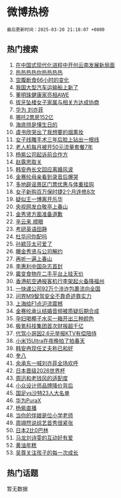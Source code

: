 # 微博热榜

`最后更新时间：2025-03-20 21:18:07 +0800`

## 热门搜索

1. [在中国式现代化进程中开创云南发展新局面](https://m.weibo.cn/search?containerid=100103type%3D1%26t%3D10%26q%3D%23%E5%9C%A8%E4%B8%AD%E5%9B%BD%E5%BC%8F%E7%8E%B0%E4%BB%A3%E5%8C%96%E8%BF%9B%E7%A8%8B%E4%B8%AD%E5%BC%80%E5%88%9B%E4%BA%91%E5%8D%97%E5%8F%91%E5%B1%95%E6%96%B0%E5%B1%80%E9%9D%A2%23&stream_entry_id=51&isnewpage=1&extparam=seat%3D1%26cate%3D10103%26dgr%3D0%26filter_type%3Drealtimehot%26stream_entry_id%3D51%26c_type%3D51%26q%3D%2523%25E5%259C%25A8%25E4%25B8%25AD%25E5%259B%25BD%25E5%25BC%258F%25E7%258E%25B0%25E4%25BB%25A3%25E5%258C%2596%25E8%25BF%259B%25E7%25A8%258B%25E4%25B8%25AD%25E5%25BC%2580%25E5%2588%259B%25E4%25BA%2591%25E5%258D%2597%25E5%258F%2591%25E5%25B1%2595%25E6%2596%25B0%25E5%25B1%2580%25E9%259D%25A2%2523%26pos%3D0%26display_time%3D1742476685%26pre_seqid%3D17424766855290352105631)
1. [热热热热你热热热热](https://m.weibo.cn/search?containerid=100103type%3D1%26t%3D10%26q%3D%23%E7%83%AD%E7%83%AD%E7%83%AD%E7%83%AD%E4%BD%A0%E7%83%AD%E7%83%AD%E7%83%AD%E7%83%AD%23&stream_entry_id=31&isnewpage=1&extparam=seat%3D1%26filter_type%3Drealtimehot%26band_rank%3D1%26c_type%3D31%26lcate%3D5001%26pos%3D0%26cate%3D5001%26q%3D%2523%25E7%2583%25AD%25E7%2583%25AD%25E7%2583%25AD%25E7%2583%25AD%25E4%25BD%25A0%25E7%2583%25AD%25E7%2583%25AD%25E7%2583%25AD%25E7%2583%25AD%2523%26dgr%3D0%26flag%3D2%26realpos%3D1%26stream_entry_id%3D31%26display_time%3D1742476685%26pre_seqid%3D17424766855290352105631)
1. [空腹断食66小时的变化](https://m.weibo.cn/search?containerid=100103type%3D1%26t%3D10%26q%3D%E7%A9%BA%E8%85%B9%E6%96%AD%E9%A3%9F66%E5%B0%8F%E6%97%B6%E7%9A%84%E5%8F%98%E5%8C%96&stream_entry_id=31&isnewpage=1&extparam=seat%3D1%26filter_type%3Drealtimehot%26band_rank%3D2%26c_type%3D31%26lcate%3D5001%26pos%3D1%26cate%3D5001%26q%3D%25E7%25A9%25BA%25E8%2585%25B9%25E6%2596%25AD%25E9%25A3%259F66%25E5%25B0%258F%25E6%2597%25B6%25E7%259A%2584%25E5%258F%2598%25E5%258C%2596%26dgr%3D0%26flag%3D2%26realpos%3D2%26stream_entry_id%3D31%26display_time%3D1742476685%26pre_seqid%3D17424766855290352105631)
1. [我国大型汽车运输船上新了](https://m.weibo.cn/search?containerid=100103type%3D1%26t%3D10%26q%3D%23%E6%88%91%E5%9B%BD%E5%A4%A7%E5%9E%8B%E6%B1%BD%E8%BD%A6%E8%BF%90%E8%BE%93%E8%88%B9%E4%B8%8A%E6%96%B0%E4%BA%86%23&stream_entry_id=31&isnewpage=1&extparam=seat%3D1%26filter_type%3Drealtimehot%26band_rank%3D3%26c_type%3D31%26lcate%3D5001%26pos%3D2%26cate%3D5001%26q%3D%2523%25E6%2588%2591%25E5%259B%25BD%25E5%25A4%25A7%25E5%259E%258B%25E6%25B1%25BD%25E8%25BD%25A6%25E8%25BF%2590%25E8%25BE%2593%25E8%2588%25B9%25E4%25B8%258A%25E6%2596%25B0%25E4%25BA%2586%2523%26dgr%3D0%26flag%3D1%26realpos%3D3%26stream_entry_id%3D31%26display_time%3D1742476685%26pre_seqid%3D17424766855290352105631)
1. [董明珠健康家亮相AWE](https://m.weibo.cn/search?containerid=100103type%3D1%26t%3D296%26q%3D%23%E6%B2%B7%E9%92%B8%E9%93%AC%E6%B2%A5%23&hide_search_bar=1&replace_title=+)
1. [拔牙坠楼女子家属与相关方达成协商](https://m.weibo.cn/search?containerid=100103type%3D1%26t%3D10%26q%3D%23%E6%8B%94%E7%89%99%E5%9D%A0%E6%A5%BC%E5%A5%B3%E5%AD%90%E5%AE%B6%E5%B1%9E%E4%B8%8E%E7%9B%B8%E5%85%B3%E6%96%B9%E8%BE%BE%E6%88%90%E5%8D%8F%E5%95%86%23&stream_entry_id=31&isnewpage=1&extparam=seat%3D1%26filter_type%3Drealtimehot%26band_rank%3D4%26c_type%3D31%26lcate%3D5001%26pos%3D4%26cate%3D5001%26q%3D%2523%25E6%258B%2594%25E7%2589%2599%25E5%259D%25A0%25E6%25A5%25BC%25E5%25A5%25B3%25E5%25AD%2590%25E5%25AE%25B6%25E5%25B1%259E%25E4%25B8%258E%25E7%259B%25B8%25E5%2585%25B3%25E6%2596%25B9%25E8%25BE%25BE%25E6%2588%2590%25E5%258D%258F%25E5%2595%2586%2523%26dgr%3D0%26flag%3D0%26realpos%3D4%26stream_entry_id%3D31%26display_time%3D1742476685%26pre_seqid%3D17424766855290352105631)
1. [华为 刘亦菲](https://m.weibo.cn/search?containerid=100103type%3D1%26t%3D10%26q%3D%E5%8D%8E%E4%B8%BA+%E5%88%98%E4%BA%A6%E8%8F%B2&stream_entry_id=31&isnewpage=1&extparam=seat%3D1%26filter_type%3Drealtimehot%26band_rank%3D5%26c_type%3D31%26lcate%3D5001%26pos%3D5%26cate%3D5001%26q%3D%25E5%258D%258E%25E4%25B8%25BA%2520%25E5%2588%2598%25E4%25BA%25A6%25E8%258F%25B2%26dgr%3D0%26flag%3D0%26realpos%3D5%26stream_entry_id%3D31%26display_time%3D1742476685%26pre_seqid%3D17424766855290352105631)
1. [哪吒2票房152亿](https://m.weibo.cn/search?containerid=100103type%3D1%26t%3D10%26q%3D%23%E5%93%AA%E5%90%922%E7%A5%A8%E6%88%BF152%E4%BA%BF%23&stream_entry_id=31&isnewpage=1&extparam=seat%3D1%26filter_type%3Drealtimehot%26band_rank%3D6%26c_type%3D31%26lcate%3D5001%26pos%3D6%26cate%3D5001%26q%3D%2523%25E5%2593%25AA%25E5%2590%25922%25E7%25A5%25A8%25E6%2588%25BF152%25E4%25BA%25BF%2523%26dgr%3D0%26flag%3D0%26realpos%3D6%26stream_entry_id%3D31%26display_time%3D1742476685%26pre_seqid%3D17424766855290352105631)
1. [海底捞是懂生日的](https://m.weibo.cn/search?containerid=100103type%3D1%26t%3D10%26q%3D%23%E6%B5%B7%E5%BA%95%E6%8D%9E%E6%98%AF%E6%87%82%E7%94%9F%E6%97%A5%E7%9A%84%23&stream_entry_id=31&isnewpage=1&extparam=seat%3D1%26filter_type%3Drealtimehot%26band_rank%3D7%26c_type%3D31%26lcate%3D5001%26pos%3D7%26is_ad_pos%3D1%26cate%3D5001%26q%3D%2523%25E6%25B5%25B7%25E5%25BA%2595%25E6%258D%259E%25E6%2598%25AF%25E6%2587%2582%25E7%2594%259F%25E6%2597%25A5%25E7%259A%2584%2523%26dgr%3D0%26topic_ad%3D1%26adid%3D279339%26stream_entry_id%3D31%26display_time%3D1742476685%26pre_seqid%3D17424766855290352105631)
1. [虞书欣哭出了我想要的烟熏妆](https://m.weibo.cn/search?containerid=100103type%3D1%26t%3D10%26q%3D%E8%99%9E%E4%B9%A6%E6%AC%A3%E5%93%AD%E5%87%BA%E4%BA%86%E6%88%91%E6%83%B3%E8%A6%81%E7%9A%84%E7%83%9F%E7%86%8F%E5%A6%86&stream_entry_id=31&isnewpage=1&extparam=seat%3D1%26filter_type%3Drealtimehot%26band_rank%3D7%26c_type%3D31%26lcate%3D5001%26pos%3D8%26cate%3D5001%26q%3D%25E8%2599%259E%25E4%25B9%25A6%25E6%25AC%25A3%25E5%2593%25AD%25E5%2587%25BA%25E4%25BA%2586%25E6%2588%2591%25E6%2583%25B3%25E8%25A6%2581%25E7%259A%2584%25E7%2583%259F%25E7%2586%258F%25E5%25A6%2586%26dgr%3D0%26flag%3D0%26realpos%3D7%26stream_entry_id%3D31%26display_time%3D1742476685%26pre_seqid%3D17424766855290352105631)
1. [女子线雕手术三年后脸上钻出一根线](https://m.weibo.cn/search?containerid=100103type%3D1%26t%3D10%26q%3D%23%E5%A5%B3%E5%AD%90%E7%BA%BF%E9%9B%95%E6%89%8B%E6%9C%AF%E4%B8%89%E5%B9%B4%E5%90%8E%E8%84%B8%E4%B8%8A%E9%92%BB%E5%87%BA%E4%B8%80%E6%A0%B9%E7%BA%BF%23&stream_entry_id=31&isnewpage=1&extparam=seat%3D1%26filter_type%3Drealtimehot%26band_rank%3D8%26c_type%3D31%26lcate%3D5001%26pos%3D9%26cate%3D5001%26q%3D%2523%25E5%25A5%25B3%25E5%25AD%2590%25E7%25BA%25BF%25E9%259B%2595%25E6%2589%258B%25E6%259C%25AF%25E4%25B8%2589%25E5%25B9%25B4%25E5%2590%258E%25E8%2584%25B8%25E4%25B8%258A%25E9%2592%25BB%25E5%2587%25BA%25E4%25B8%2580%25E6%25A0%25B9%25E7%25BA%25BF%2523%26dgr%3D0%26flag%3D0%26realpos%3D8%26stream_entry_id%3D31%26display_time%3D1742476685%26pre_seqid%3D17424766855290352105631)
1. [老人机每月被开50元流量套餐7年](https://m.weibo.cn/search?containerid=100103type%3D1%26t%3D10%26q%3D%23%E8%80%81%E4%BA%BA%E6%9C%BA%E6%AF%8F%E6%9C%88%E8%A2%AB%E5%BC%8050%E5%85%83%E6%B5%81%E9%87%8F%E5%A5%97%E9%A4%907%E5%B9%B4%23&stream_entry_id=31&isnewpage=1&extparam=seat%3D1%26filter_type%3Drealtimehot%26band_rank%3D9%26c_type%3D31%26lcate%3D5001%26pos%3D10%26cate%3D5001%26q%3D%2523%25E8%2580%2581%25E4%25BA%25BA%25E6%259C%25BA%25E6%25AF%258F%25E6%259C%2588%25E8%25A2%25AB%25E5%25BC%258050%25E5%2585%2583%25E6%25B5%2581%25E9%2587%258F%25E5%25A5%2597%25E9%25A4%25907%25E5%25B9%25B4%2523%26dgr%3D0%26flag%3D0%26realpos%3D9%26stream_entry_id%3D31%26display_time%3D1742476685%26pre_seqid%3D17424766855290352105631)
1. [杨紫公司起诉前合作方](https://m.weibo.cn/search?containerid=100103type%3D1%26t%3D10%26q%3D%23%E6%9D%A8%E7%B4%AB%E5%85%AC%E5%8F%B8%E8%B5%B7%E8%AF%89%E5%89%8D%E5%90%88%E4%BD%9C%E6%96%B9%23&stream_entry_id=31&isnewpage=1&extparam=seat%3D1%26filter_type%3Drealtimehot%26band_rank%3D10%26c_type%3D31%26lcate%3D5001%26pos%3D11%26cate%3D5001%26q%3D%2523%25E6%259D%25A8%25E7%25B4%25AB%25E5%2585%25AC%25E5%258F%25B8%25E8%25B5%25B7%25E8%25AF%2589%25E5%2589%258D%25E5%2590%2588%25E4%25BD%259C%25E6%2596%25B9%2523%26dgr%3D0%26flag%3D1%26realpos%3D10%26stream_entry_id%3D31%26display_time%3D1742476685%26pre_seqid%3D17424766855290352105631)
1. [赵露思取关](https://m.weibo.cn/search?containerid=100103type%3D1%26t%3D10%26q%3D%23%E8%B5%B5%E9%9C%B2%E6%80%9D%E5%8F%96%E5%85%B3%23&stream_entry_id=31&isnewpage=1&extparam=seat%3D1%26filter_type%3Drealtimehot%26band_rank%3D11%26c_type%3D31%26lcate%3D5001%26pos%3D12%26cate%3D5001%26q%3D%2523%25E8%25B5%25B5%25E9%259C%25B2%25E6%2580%259D%25E5%258F%2596%25E5%2585%25B3%2523%26dgr%3D0%26flag%3D2%26realpos%3D11%26stream_entry_id%3D31%26display_time%3D1742476685%26pre_seqid%3D17424766855290352105631)
1. [韩安冉长文回应离婚风波](https://m.weibo.cn/search?containerid=100103type%3D1%26t%3D10%26q%3D%23%E9%9F%A9%E5%AE%89%E5%86%89%E9%95%BF%E6%96%87%E5%9B%9E%E5%BA%94%E7%A6%BB%E5%A9%9A%E9%A3%8E%E6%B3%A2%23&stream_entry_id=31&isnewpage=1&extparam=seat%3D1%26filter_type%3Drealtimehot%26band_rank%3D12%26c_type%3D31%26lcate%3D5001%26pos%3D13%26cate%3D5001%26q%3D%2523%25E9%259F%25A9%25E5%25AE%2589%25E5%2586%2589%25E9%2595%25BF%25E6%2596%2587%25E5%259B%259E%25E5%25BA%2594%25E7%25A6%25BB%25E5%25A9%259A%25E9%25A3%258E%25E6%25B3%25A2%2523%26dgr%3D0%26flag%3D2%26realpos%3D12%26stream_entry_id%3D31%26display_time%3D1742476685%26pre_seqid%3D17424766855290352105631)
1. [金赛纶母亲看到录音后爆哭](https://m.weibo.cn/search?containerid=100103type%3D1%26t%3D10%26q%3D%23%E9%87%91%E8%B5%9B%E7%BA%B6%E6%AF%8D%E4%BA%B2%E7%9C%8B%E5%88%B0%E5%BD%95%E9%9F%B3%E5%90%8E%E7%88%86%E5%93%AD%23&stream_entry_id=31&isnewpage=1&extparam=seat%3D1%26filter_type%3Drealtimehot%26band_rank%3D13%26c_type%3D31%26lcate%3D5001%26pos%3D14%26cate%3D5001%26q%3D%2523%25E9%2587%2591%25E8%25B5%259B%25E7%25BA%25B6%25E6%25AF%258D%25E4%25BA%25B2%25E7%259C%258B%25E5%2588%25B0%25E5%25BD%2595%25E9%259F%25B3%25E5%2590%258E%25E7%2588%2586%25E5%2593%25AD%2523%26dgr%3D0%26flag%3D1%26realpos%3D13%26stream_entry_id%3D31%26display_time%3D1742476685%26pre_seqid%3D17424766855290352105631)
1. [多地辟谣景区门票优惠与体重挂钩](https://m.weibo.cn/search?containerid=100103type%3D1%26t%3D10%26q%3D%23%E5%A4%9A%E5%9C%B0%E8%BE%9F%E8%B0%A3%E6%99%AF%E5%8C%BA%E9%97%A8%E7%A5%A8%E4%BC%98%E6%83%A0%E4%B8%8E%E4%BD%93%E9%87%8D%E6%8C%82%E9%92%A9%23&stream_entry_id=31&isnewpage=1&extparam=seat%3D1%26filter_type%3Drealtimehot%26band_rank%3D14%26c_type%3D31%26lcate%3D5001%26pos%3D15%26cate%3D5001%26q%3D%2523%25E5%25A4%259A%25E5%259C%25B0%25E8%25BE%259F%25E8%25B0%25A3%25E6%2599%25AF%25E5%258C%25BA%25E9%2597%25A8%25E7%25A5%25A8%25E4%25BC%2598%25E6%2583%25A0%25E4%25B8%258E%25E4%25BD%2593%25E9%2587%258D%25E6%258C%2582%25E9%2592%25A9%2523%26dgr%3D0%26flag%3D1%26realpos%3D14%26stream_entry_id%3D31%26display_time%3D1742476685%26pre_seqid%3D17424766855290352105631)
1. [女子新购百万保时捷2个月连修8次](https://m.weibo.cn/search?containerid=100103type%3D1%26t%3D10%26q%3D%23%E5%A5%B3%E5%AD%90%E6%96%B0%E8%B4%AD%E7%99%BE%E4%B8%87%E4%BF%9D%E6%97%B6%E6%8D%B72%E4%B8%AA%E6%9C%88%E8%BF%9E%E4%BF%AE8%E6%AC%A1%23&stream_entry_id=31&isnewpage=1&extparam=seat%3D1%26filter_type%3Drealtimehot%26band_rank%3D15%26c_type%3D31%26lcate%3D5001%26pos%3D16%26cate%3D5001%26q%3D%2523%25E5%25A5%25B3%25E5%25AD%2590%25E6%2596%25B0%25E8%25B4%25AD%25E7%2599%25BE%25E4%25B8%2587%25E4%25BF%259D%25E6%2597%25B6%25E6%258D%25B72%25E4%25B8%25AA%25E6%259C%2588%25E8%25BF%259E%25E4%25BF%25AE8%25E6%25AC%25A1%2523%26dgr%3D0%26flag%3D1%26realpos%3D15%26stream_entry_id%3D31%26display_time%3D1742476685%26pre_seqid%3D17424766855290352105631)
1. [疑似王一博离开乐华](https://m.weibo.cn/search?containerid=100103type%3D1%26t%3D10%26q%3D%23%E7%96%91%E4%BC%BC%E7%8E%8B%E4%B8%80%E5%8D%9A%E7%A6%BB%E5%BC%80%E4%B9%90%E5%8D%8E%23&stream_entry_id=31&isnewpage=1&extparam=seat%3D1%26filter_type%3Drealtimehot%26band_rank%3D16%26c_type%3D31%26lcate%3D5001%26pos%3D17%26cate%3D5001%26q%3D%2523%25E7%2596%2591%25E4%25BC%25BC%25E7%258E%258B%25E4%25B8%2580%25E5%258D%259A%25E7%25A6%25BB%25E5%25BC%2580%25E4%25B9%2590%25E5%258D%258E%2523%26dgr%3D0%26flag%3D1%26realpos%3D16%26stream_entry_id%3D31%26display_time%3D1742476685%26pre_seqid%3D17424766855290352105631)
1. [央视网发白敬亭上春山](https://m.weibo.cn/search?containerid=100103type%3D1%26t%3D10%26q%3D%E5%A4%AE%E8%A7%86%E7%BD%91%E5%8F%91%E7%99%BD%E6%95%AC%E4%BA%AD%E4%B8%8A%E6%98%A5%E5%B1%B1&stream_entry_id=31&isnewpage=1&extparam=seat%3D1%26filter_type%3Drealtimehot%26band_rank%3D17%26c_type%3D31%26lcate%3D5001%26pos%3D18%26cate%3D5001%26q%3D%25E5%25A4%25AE%25E8%25A7%2586%25E7%25BD%2591%25E5%258F%2591%25E7%2599%25BD%25E6%2595%25AC%25E4%25BA%25AD%25E4%25B8%258A%25E6%2598%25A5%25E5%25B1%25B1%26dgr%3D0%26flag%3D2%26realpos%3D17%26stream_entry_id%3D31%26display_time%3D1742476685%26pre_seqid%3D17424766855290352105631)
1. [金秀贤方面准备道歉](https://m.weibo.cn/search?containerid=100103type%3D1%26t%3D10%26q%3D%23%E9%87%91%E7%A7%80%E8%B4%A4%E6%96%B9%E9%9D%A2%E5%87%86%E5%A4%87%E9%81%93%E6%AD%89%23&stream_entry_id=31&isnewpage=1&extparam=seat%3D1%26filter_type%3Drealtimehot%26band_rank%3D18%26c_type%3D31%26lcate%3D5001%26pos%3D19%26cate%3D5001%26q%3D%2523%25E9%2587%2591%25E7%25A7%2580%25E8%25B4%25A4%25E6%2596%25B9%25E9%259D%25A2%25E5%2587%2586%25E5%25A4%2587%25E9%2581%2593%25E6%25AD%2589%2523%26dgr%3D0%26flag%3D0%26realpos%3D18%26stream_entry_id%3D31%26display_time%3D1742476685%26pre_seqid%3D17424766855290352105631)
1. [辛云来 顺眼](https://m.weibo.cn/search?containerid=100103type%3D1%26t%3D10%26q%3D%E8%BE%9B%E4%BA%91%E6%9D%A5+%E9%A1%BA%E7%9C%BC&stream_entry_id=31&isnewpage=1&extparam=seat%3D1%26filter_type%3Drealtimehot%26band_rank%3D19%26c_type%3D31%26lcate%3D5001%26pos%3D20%26cate%3D5001%26q%3D%25E8%25BE%259B%25E4%25BA%2591%25E6%259D%25A5%2520%25E9%25A1%25BA%25E7%259C%25BC%26dgr%3D0%26flag%3D1%26realpos%3D19%26stream_entry_id%3D31%26display_time%3D1742476685%26pre_seqid%3D17424766855290352105631)
1. [考研英语田静](https://m.weibo.cn/search?containerid=100103type%3D1%26t%3D10%26q%3D%E8%80%83%E7%A0%94%E8%8B%B1%E8%AF%AD%E7%94%B0%E9%9D%99&stream_entry_id=31&isnewpage=1&extparam=seat%3D1%26filter_type%3Drealtimehot%26band_rank%3D20%26c_type%3D31%26lcate%3D5001%26pos%3D21%26cate%3D5001%26q%3D%25E8%2580%2583%25E7%25A0%2594%25E8%258B%25B1%25E8%25AF%25AD%25E7%2594%25B0%25E9%259D%2599%26dgr%3D0%26flag%3D1%26realpos%3D20%26stream_entry_id%3D31%26display_time%3D1742476685%26pre_seqid%3D17424766855290352105631)
1. [杜华问你配吗](https://m.weibo.cn/search?containerid=100103type%3D1%26t%3D10%26q%3D%E6%9D%9C%E5%8D%8E%E9%97%AE%E4%BD%A0%E9%85%8D%E5%90%97&stream_entry_id=31&isnewpage=1&extparam=seat%3D1%26filter_type%3Drealtimehot%26band_rank%3D21%26c_type%3D31%26lcate%3D5001%26pos%3D22%26cate%3D5001%26q%3D%25E6%259D%259C%25E5%258D%258E%25E9%2597%25AE%25E4%25BD%25A0%25E9%2585%258D%25E5%2590%2597%26dgr%3D0%26flag%3D1%26realpos%3D21%26stream_entry_id%3D31%26display_time%3D1742476685%26pre_seqid%3D17424766855290352105631)
1. [孙颖莎太可爱了](https://m.weibo.cn/search?containerid=100103type%3D1%26t%3D10%26q%3D%E5%AD%99%E9%A2%96%E8%8E%8E%E5%A4%AA%E5%8F%AF%E7%88%B1%E4%BA%86&stream_entry_id=31&isnewpage=1&extparam=seat%3D1%26filter_type%3Drealtimehot%26band_rank%3D22%26c_type%3D31%26lcate%3D5001%26pos%3D23%26cate%3D5001%26q%3D%25E5%25AD%2599%25E9%25A2%2596%25E8%258E%258E%25E5%25A4%25AA%25E5%258F%25AF%25E7%2588%25B1%25E4%25BA%2586%26dgr%3D0%26flag%3D0%26realpos%3D22%26stream_entry_id%3D31%26display_time%3D1742476685%26pre_seqid%3D17424766855290352105631)
1. [曝金秀贤与公司解约](https://m.weibo.cn/search?containerid=100103type%3D1%26t%3D10%26q%3D%23%E6%9B%9D%E9%87%91%E7%A7%80%E8%B4%A4%E4%B8%8E%E5%85%AC%E5%8F%B8%E8%A7%A3%E7%BA%A6%23&stream_entry_id=31&isnewpage=1&extparam=seat%3D1%26filter_type%3Drealtimehot%26band_rank%3D23%26c_type%3D31%26lcate%3D5001%26pos%3D24%26cate%3D5001%26q%3D%2523%25E6%259B%259D%25E9%2587%2591%25E7%25A7%2580%25E8%25B4%25A4%25E4%25B8%258E%25E5%2585%25AC%25E5%258F%25B8%25E8%25A7%25A3%25E7%25BA%25A6%2523%26dgr%3D0%26flag%3D1%26realpos%3D23%26stream_entry_id%3D31%26display_time%3D1742476685%26pre_seqid%3D17424766855290352105631)
1. [再听一遍上春山](https://m.weibo.cn/search?containerid=100103type%3D1%26t%3D10%26q%3D%23%E5%86%8D%E5%90%AC%E4%B8%80%E9%81%8D%E4%B8%8A%E6%98%A5%E5%B1%B1%23&stream_entry_id=31&isnewpage=1&extparam=seat%3D1%26filter_type%3Drealtimehot%26band_rank%3D24%26c_type%3D31%26lcate%3D5001%26pos%3D25%26cate%3D5001%26q%3D%2523%25E5%2586%258D%25E5%2590%25AC%25E4%25B8%2580%25E9%2581%258D%25E4%25B8%258A%25E6%2598%25A5%25E5%25B1%25B1%2523%26dgr%3D0%26flag%3D0%26realpos%3D24%26stream_entry_id%3D31%26display_time%3D1742476685%26pre_seqid%3D17424766855290352105631)
1. [李惠利中国杂志首封](https://m.weibo.cn/search?containerid=100103type%3D1%26t%3D10%26q%3D%23%E6%9D%8E%E6%83%A0%E5%88%A9%E4%B8%AD%E5%9B%BD%E6%9D%82%E5%BF%97%E9%A6%96%E5%B0%81%23&stream_entry_id=31&isnewpage=1&extparam=seat%3D1%26filter_type%3Drealtimehot%26band_rank%3D25%26c_type%3D31%26lcate%3D5001%26pos%3D26%26cate%3D5001%26q%3D%2523%25E6%259D%258E%25E6%2583%25A0%25E5%2588%25A9%25E4%25B8%25AD%25E5%259B%25BD%25E6%259D%2582%25E5%25BF%2597%25E9%25A6%2596%25E5%25B0%2581%2523%26dgr%3D0%26flag%3D1%26realpos%3D25%26stream_entry_id%3D31%26display_time%3D1742476685%26pre_seqid%3D17424766855290352105631)
1. [霉变食物在二手平台上挂天价](https://m.weibo.cn/search?containerid=100103type%3D1%26t%3D10%26q%3D%23%E9%9C%89%E5%8F%98%E9%A3%9F%E7%89%A9%E5%9C%A8%E4%BA%8C%E6%89%8B%E5%B9%B3%E5%8F%B0%E4%B8%8A%E6%8C%82%E5%A4%A9%E4%BB%B7%23&stream_entry_id=31&isnewpage=1&extparam=seat%3D1%26filter_type%3Drealtimehot%26band_rank%3D26%26c_type%3D31%26lcate%3D5001%26pos%3D27%26cate%3D5001%26q%3D%2523%25E9%259C%2589%25E5%258F%2598%25E9%25A3%259F%25E7%2589%25A9%25E5%259C%25A8%25E4%25BA%258C%25E6%2589%258B%25E5%25B9%25B3%25E5%258F%25B0%25E4%25B8%258A%25E6%258C%2582%25E5%25A4%25A9%25E4%25BB%25B7%2523%26dgr%3D0%26flag%3D1%26realpos%3D26%26stream_entry_id%3D31%26display_time%3D1742476685%26pre_seqid%3D17424766855290352105631)
1. [香港航空通报客机行李架起火备降福州](https://m.weibo.cn/search?containerid=100103type%3D1%26t%3D10%26q%3D%23%E9%A6%99%E6%B8%AF%E8%88%AA%E7%A9%BA%E9%80%9A%E6%8A%A5%E5%AE%A2%E6%9C%BA%E8%A1%8C%E6%9D%8E%E6%9E%B6%E8%B5%B7%E7%81%AB%E5%A4%87%E9%99%8D%E7%A6%8F%E5%B7%9E%23&stream_entry_id=31&isnewpage=1&extparam=seat%3D1%26filter_type%3Drealtimehot%26band_rank%3D27%26c_type%3D31%26lcate%3D5001%26pos%3D28%26cate%3D5001%26q%3D%2523%25E9%25A6%2599%25E6%25B8%25AF%25E8%2588%25AA%25E7%25A9%25BA%25E9%2580%259A%25E6%258A%25A5%25E5%25AE%25A2%25E6%259C%25BA%25E8%25A1%258C%25E6%259D%258E%25E6%259E%25B6%25E8%25B5%25B7%25E7%2581%25AB%25E5%25A4%2587%25E9%2599%258D%25E7%25A6%258F%25E5%25B7%259E%2523%26dgr%3D0%26flag%3D1%26realpos%3D27%26stream_entry_id%3D31%26display_time%3D1742476685%26pre_seqid%3D17424766855290352105631)
1. [一快递公司92万个涉诈包裹流向全国](https://m.weibo.cn/search?containerid=100103type%3D1%26t%3D10%26q%3D%23%E4%B8%80%E5%BF%AB%E9%80%92%E5%85%AC%E5%8F%B892%E4%B8%87%E4%B8%AA%E6%B6%89%E8%AF%88%E5%8C%85%E8%A3%B9%E6%B5%81%E5%90%91%E5%85%A8%E5%9B%BD%23&stream_entry_id=31&isnewpage=1&extparam=seat%3D1%26filter_type%3Drealtimehot%26band_rank%3D28%26c_type%3D31%26lcate%3D5001%26pos%3D29%26cate%3D5001%26q%3D%2523%25E4%25B8%2580%25E5%25BF%25AB%25E9%2580%2592%25E5%2585%25AC%25E5%258F%25B892%25E4%25B8%2587%25E4%25B8%25AA%25E6%25B6%2589%25E8%25AF%2588%25E5%258C%2585%25E8%25A3%25B9%25E6%25B5%2581%25E5%2590%2591%25E5%2585%25A8%25E5%259B%25BD%2523%26dgr%3D0%26flag%3D1%26realpos%3D28%26stream_entry_id%3D31%26display_time%3D1742476685%26pre_seqid%3D17424766855290352105631)
1. [问界M9智驾安全不靠奇迹靠实力](https://m.weibo.cn/search?containerid=100103type%3D1%26t%3D10%26q%3D%23%E9%97%AE%E7%95%8CM9%E6%99%BA%E9%A9%BE%E5%AE%89%E5%85%A8%E4%B8%8D%E9%9D%A0%E5%A5%87%E8%BF%B9%E9%9D%A0%E5%AE%9E%E5%8A%9B%23&stream_entry_id=31&isnewpage=1&extparam=seat%3D1%26filter_type%3Drealtimehot%26band_rank%3D29%26c_type%3D31%26lcate%3D5001%26pos%3D30%26cate%3D5001%26flag%3D1%26q%3D%2523%25E9%2597%25AE%25E7%2595%258CM9%25E6%2599%25BA%25E9%25A9%25BE%25E5%25AE%2589%25E5%2585%25A8%25E4%25B8%258D%25E9%259D%25A0%25E5%25A5%2587%25E8%25BF%25B9%25E9%259D%25A0%25E5%25AE%259E%25E5%258A%259B%2523%26dgr%3D0%26adid%3D279684%26realpos%3D29%26stream_entry_id%3D31%26display_time%3D1742476685%26pre_seqid%3D17424766855290352105631)
1. [上海给F1点沪流震撼](https://m.weibo.cn/search?containerid=100103type%3D1%26t%3D10%26q%3D%23%E4%B8%8A%E6%B5%B7%E7%BB%99F1%E7%82%B9%E6%B2%AA%E6%B5%81%E9%9C%87%E6%92%BC%23&stream_entry_id=31&isnewpage=1&extparam=seat%3D1%26filter_type%3Drealtimehot%26band_rank%3D30%26c_type%3D31%26lcate%3D5001%26pos%3D31%26cate%3D5001%26flag%3D1%26q%3D%2523%25E4%25B8%258A%25E6%25B5%25B7%25E7%25BB%2599F1%25E7%2582%25B9%25E6%25B2%25AA%25E6%25B5%2581%25E9%259C%2587%25E6%2592%25BC%2523%26dgr%3D0%26adid%3D279453%26realpos%3D30%26stream_entry_id%3D31%26display_time%3D1742476685%26pre_seqid%3D17424766855290352105631)
1. [金赛纶承认结婚音频被质疑后期合成](https://m.weibo.cn/search?containerid=100103type%3D1%26t%3D10%26q%3D%23%E9%87%91%E8%B5%9B%E7%BA%B6%E6%89%BF%E8%AE%A4%E7%BB%93%E5%A9%9A%E9%9F%B3%E9%A2%91%E8%A2%AB%E8%B4%A8%E7%96%91%E5%90%8E%E6%9C%9F%E5%90%88%E6%88%90%23&stream_entry_id=31&isnewpage=1&extparam=seat%3D1%26filter_type%3Drealtimehot%26band_rank%3D31%26c_type%3D31%26lcate%3D5001%26pos%3D32%26cate%3D5001%26q%3D%2523%25E9%2587%2591%25E8%25B5%259B%25E7%25BA%25B6%25E6%2589%25BF%25E8%25AE%25A4%25E7%25BB%2593%25E5%25A9%259A%25E9%259F%25B3%25E9%25A2%2591%25E8%25A2%25AB%25E8%25B4%25A8%25E7%2596%2591%25E5%2590%258E%25E6%259C%259F%25E5%2590%2588%25E6%2588%2590%2523%26dgr%3D0%26flag%3D1%26realpos%3D31%26stream_entry_id%3D31%26display_time%3D1742476685%26pre_seqid%3D17424766855290352105631)
1. [孕妇喝椰子水买一箱开出三种颜色](https://m.weibo.cn/search?containerid=100103type%3D1%26t%3D10%26q%3D%23%E5%AD%95%E5%A6%87%E5%96%9D%E6%A4%B0%E5%AD%90%E6%B0%B4%E4%B9%B0%E4%B8%80%E7%AE%B1%E5%BC%80%E5%87%BA%E4%B8%89%E7%A7%8D%E9%A2%9C%E8%89%B2%23&stream_entry_id=31&isnewpage=1&extparam=seat%3D1%26filter_type%3Drealtimehot%26band_rank%3D32%26c_type%3D31%26lcate%3D5001%26pos%3D33%26cate%3D5001%26q%3D%2523%25E5%25AD%2595%25E5%25A6%2587%25E5%2596%259D%25E6%25A4%25B0%25E5%25AD%2590%25E6%25B0%25B4%25E4%25B9%25B0%25E4%25B8%2580%25E7%25AE%25B1%25E5%25BC%2580%25E5%2587%25BA%25E4%25B8%2589%25E7%25A7%258D%25E9%25A2%259C%25E8%2589%25B2%2523%26dgr%3D0%26flag%3D0%26realpos%3D32%26stream_entry_id%3D31%26display_time%3D1742476685%26pre_seqid%3D17424766855290352105631)
1. [极氪科技集团首次财报超千亿](https://m.weibo.cn/search?containerid=100103type%3D1%26t%3D10%26q%3D%23%E6%9E%81%E6%B0%AA%E7%A7%91%E6%8A%80%E9%9B%86%E5%9B%A2%E9%A6%96%E6%AC%A1%E8%B4%A2%E6%8A%A5%E8%B6%85%E5%8D%83%E4%BA%BF%23&stream_entry_id=31&isnewpage=1&extparam=seat%3D1%26filter_type%3Drealtimehot%26band_rank%3D33%26c_type%3D31%26lcate%3D5001%26pos%3D34%26cate%3D5001%26flag%3D1%26q%3D%2523%25E6%259E%2581%25E6%25B0%25AA%25E7%25A7%2591%25E6%258A%2580%25E9%259B%2586%25E5%259B%25A2%25E9%25A6%2596%25E6%25AC%25A1%25E8%25B4%25A2%25E6%258A%25A5%25E8%25B6%2585%25E5%258D%2583%25E4%25BA%25BF%2523%26dgr%3D0%26adid%3D279865%26realpos%3D33%26stream_entry_id%3D31%26display_time%3D1742476685%26pre_seqid%3D17424766855290352105631)
1. [代驾小哥因2.6元举报KTV有偿陪侍](https://m.weibo.cn/search?containerid=100103type%3D1%26t%3D10%26q%3D%23%E4%BB%A3%E9%A9%BE%E5%B0%8F%E5%93%A5%E5%9B%A02.6%E5%85%83%E4%B8%BE%E6%8A%A5KTV%E6%9C%89%E5%81%BF%E9%99%AA%E4%BE%8D%23&stream_entry_id=31&isnewpage=1&extparam=seat%3D1%26filter_type%3Drealtimehot%26band_rank%3D34%26c_type%3D31%26lcate%3D5001%26pos%3D35%26cate%3D5001%26q%3D%2523%25E4%25BB%25A3%25E9%25A9%25BE%25E5%25B0%258F%25E5%2593%25A5%25E5%259B%25A02.6%25E5%2585%2583%25E4%25B8%25BE%25E6%258A%25A5KTV%25E6%259C%2589%25E5%2581%25BF%25E9%2599%25AA%25E4%25BE%258D%2523%26dgr%3D0%26flag%3D0%26realpos%3D34%26stream_entry_id%3D31%26display_time%3D1742476685%26pre_seqid%3D17424766855290352105631)
1. [小米15Ultra在夜晚拍了拍春天](https://m.weibo.cn/search?containerid=100103type%3D1%26t%3D10%26q%3D%23%E5%B0%8F%E7%B1%B315Ultra%E5%9C%A8%E5%A4%9C%E6%99%9A%E6%8B%8D%E4%BA%86%E6%8B%8D%E6%98%A5%E5%A4%A9%23&stream_entry_id=31&isnewpage=1&extparam=seat%3D1%26filter_type%3Drealtimehot%26band_rank%3D35%26c_type%3D31%26lcate%3D5001%26pos%3D36%26cate%3D5001%26flag%3D1%26q%3D%2523%25E5%25B0%258F%25E7%25B1%25B315Ultra%25E5%259C%25A8%25E5%25A4%259C%25E6%2599%259A%25E6%258B%258D%25E4%25BA%2586%25E6%258B%258D%25E6%2598%25A5%25E5%25A4%25A9%2523%26dgr%3D0%26adid%3D279523%26realpos%3D35%26stream_entry_id%3D31%26display_time%3D1742476685%26pre_seqid%3D17424766855290352105631)
1. [韩安冉现任丈夫称已和好](https://m.weibo.cn/search?containerid=100103type%3D1%26t%3D10%26q%3D%23%E9%9F%A9%E5%AE%89%E5%86%89%E7%8E%B0%E4%BB%BB%E4%B8%88%E5%A4%AB%E7%A7%B0%E5%B7%B2%E5%92%8C%E5%A5%BD%23&stream_entry_id=31&isnewpage=1&extparam=seat%3D1%26filter_type%3Drealtimehot%26band_rank%3D36%26c_type%3D31%26lcate%3D5001%26pos%3D37%26cate%3D5001%26q%3D%2523%25E9%259F%25A9%25E5%25AE%2589%25E5%2586%2589%25E7%258E%25B0%25E4%25BB%25BB%25E4%25B8%2588%25E5%25A4%25AB%25E7%25A7%25B0%25E5%25B7%25B2%25E5%2592%258C%25E5%25A5%25BD%2523%26dgr%3D0%26flag%3D0%26realpos%3D36%26stream_entry_id%3D31%26display_time%3D1742476685%26pre_seqid%3D17424766855290352105631)
1. [奎八](https://m.weibo.cn/search?containerid=100103type%3D1%26t%3D10%26q%3D%E5%A5%8E%E5%85%AB&stream_entry_id=31&isnewpage=1&extparam=seat%3D1%26filter_type%3Drealtimehot%26band_rank%3D37%26c_type%3D31%26lcate%3D5001%26pos%3D38%26cate%3D5001%26q%3D%25E5%25A5%258E%25E5%2585%25AB%26dgr%3D0%26flag%3D1%26realpos%3D37%26stream_entry_id%3D31%26display_time%3D1742476685%26pre_seqid%3D17424766855290352105631)
1. [余承东一喊刘亦菲全场欢呼](https://m.weibo.cn/search?containerid=100103type%3D1%26t%3D10%26q%3D%23%E4%BD%99%E6%89%BF%E4%B8%9C%E4%B8%80%E5%96%8A%E5%88%98%E4%BA%A6%E8%8F%B2%E5%85%A8%E5%9C%BA%E6%AC%A2%E5%91%BC%23&stream_entry_id=31&isnewpage=1&extparam=seat%3D1%26filter_type%3Drealtimehot%26band_rank%3D38%26c_type%3D31%26lcate%3D5001%26pos%3D39%26cate%3D5001%26q%3D%2523%25E4%25BD%2599%25E6%2589%25BF%25E4%25B8%259C%25E4%25B8%2580%25E5%2596%258A%25E5%2588%2598%25E4%25BA%25A6%25E8%258F%25B2%25E5%2585%25A8%25E5%259C%25BA%25E6%25AC%25A2%25E5%2591%25BC%2523%26dgr%3D0%26flag%3D0%26realpos%3D38%26stream_entry_id%3D31%26display_time%3D1742476685%26pre_seqid%3D17424766855290352105631)
1. [日本晋级2026世界杯](https://m.weibo.cn/search?containerid=100103type%3D1%26t%3D10%26q%3D%23%E6%97%A5%E6%9C%AC%E6%99%8B%E7%BA%A72026%E4%B8%96%E7%95%8C%E6%9D%AF%23&stream_entry_id=31&isnewpage=1&extparam=seat%3D1%26filter_type%3Drealtimehot%26band_rank%3D39%26c_type%3D31%26lcate%3D5001%26pos%3D40%26cate%3D5001%26q%3D%2523%25E6%2597%25A5%25E6%259C%25AC%25E6%2599%258B%25E7%25BA%25A72026%25E4%25B8%2596%25E7%2595%258C%25E6%259D%25AF%2523%26dgr%3D0%26flag%3D1%26realpos%3D39%26stream_entry_id%3D31%26display_time%3D1742476685%26pre_seqid%3D17424766855290352105631)
1. [周迅和老钱风的适配度](https://m.weibo.cn/search?containerid=100103type%3D1%26t%3D10%26q%3D%E5%91%A8%E8%BF%85%E5%92%8C%E8%80%81%E9%92%B1%E9%A3%8E%E7%9A%84%E9%80%82%E9%85%8D%E5%BA%A6&stream_entry_id=31&isnewpage=1&extparam=seat%3D1%26filter_type%3Drealtimehot%26band_rank%3D40%26c_type%3D31%26lcate%3D5001%26pos%3D41%26cate%3D5001%26q%3D%25E5%2591%25A8%25E8%25BF%2585%25E5%2592%258C%25E8%2580%2581%25E9%2592%25B1%25E9%25A3%258E%25E7%259A%2584%25E9%2580%2582%25E9%2585%258D%25E5%25BA%25A6%26dgr%3D0%26flag%3D1%26realpos%3D40%26stream_entry_id%3D31%26display_time%3D1742476685%26pre_seqid%3D17424766855290352105631)
1. [小众设计师品牌降价背后](https://m.weibo.cn/search?containerid=100103type%3D1%26t%3D10%26q%3D%23%E5%B0%8F%E4%BC%97%E8%AE%BE%E8%AE%A1%E5%B8%88%E5%93%81%E7%89%8C%E9%99%8D%E4%BB%B7%E8%83%8C%E5%90%8E%23&stream_entry_id=31&isnewpage=1&extparam=seat%3D1%26filter_type%3Drealtimehot%26band_rank%3D41%26c_type%3D31%26lcate%3D5001%26pos%3D42%26cate%3D5001%26q%3D%2523%25E5%25B0%258F%25E4%25BC%2597%25E8%25AE%25BE%25E8%25AE%25A1%25E5%25B8%2588%25E5%2593%2581%25E7%2589%258C%25E9%2599%258D%25E4%25BB%25B7%25E8%2583%258C%25E5%2590%258E%2523%26dgr%3D0%26flag%3D1%26realpos%3D41%26stream_entry_id%3D31%26display_time%3D1742476685%26pre_seqid%3D17424766855290352105631)
1. [国足vs沙特23人大名单](https://m.weibo.cn/search?containerid=100103type%3D1%26t%3D10%26q%3D%23%E5%9B%BD%E8%B6%B3vs%E6%B2%99%E7%89%B923%E4%BA%BA%E5%A4%A7%E5%90%8D%E5%8D%95%23&stream_entry_id=31&isnewpage=1&extparam=seat%3D1%26filter_type%3Drealtimehot%26band_rank%3D42%26c_type%3D31%26lcate%3D5001%26pos%3D43%26cate%3D5001%26q%3D%2523%25E5%259B%25BD%25E8%25B6%25B3vs%25E6%25B2%2599%25E7%2589%25B923%25E4%25BA%25BA%25E5%25A4%25A7%25E5%2590%258D%25E5%258D%2595%2523%26dgr%3D0%26flag%3D1%26realpos%3D42%26stream_entry_id%3D31%26display_time%3D1742476685%26pre_seqid%3D17424766855290352105631)
1. [华为PuraX](https://m.weibo.cn/search?containerid=100103type%3D1%26t%3D10%26q%3D%E5%8D%8E%E4%B8%BAPuraX&stream_entry_id=31&isnewpage=1&extparam=seat%3D1%26filter_type%3Drealtimehot%26band_rank%3D43%26c_type%3D31%26lcate%3D5001%26pos%3D44%26cate%3D5001%26q%3D%25E5%258D%258E%25E4%25B8%25BAPuraX%26dgr%3D0%26flag%3D0%26realpos%3D43%26stream_entry_id%3D31%26display_time%3D1742476685%26pre_seqid%3D17424766855290352105631)
1. [杨紫直播](https://m.weibo.cn/search?containerid=100103type%3D1%26t%3D10%26q%3D%E6%9D%A8%E7%B4%AB%E7%9B%B4%E6%92%AD&stream_entry_id=31&isnewpage=1&extparam=seat%3D1%26filter_type%3Drealtimehot%26band_rank%3D44%26c_type%3D31%26lcate%3D5001%26pos%3D45%26cate%3D5001%26q%3D%25E6%259D%25A8%25E7%25B4%25AB%25E7%259B%25B4%25E6%2592%25AD%26dgr%3D0%26flag%3D1%26realpos%3D44%26stream_entry_id%3D31%26display_time%3D1742476685%26pre_seqid%3D17424766855290352105631)
1. [当你的伴娘是位小学老师](https://m.weibo.cn/search?containerid=100103type%3D1%26t%3D10%26q%3D%23%E5%BD%93%E4%BD%A0%E7%9A%84%E4%BC%B4%E5%A8%98%E6%98%AF%E4%BD%8D%E5%B0%8F%E5%AD%A6%E8%80%81%E5%B8%88%23&stream_entry_id=31&isnewpage=1&extparam=seat%3D1%26filter_type%3Drealtimehot%26band_rank%3D45%26c_type%3D31%26lcate%3D5001%26pos%3D46%26cate%3D5001%26q%3D%2523%25E5%25BD%2593%25E4%25BD%25A0%25E7%259A%2584%25E4%25BC%25B4%25E5%25A8%2598%25E6%2598%25AF%25E4%25BD%258D%25E5%25B0%258F%25E5%25AD%25A6%25E8%2580%2581%25E5%25B8%2588%2523%26dgr%3D0%26flag%3D0%26realpos%3D45%26stream_entry_id%3D31%26display_time%3D1742476685%26pre_seqid%3D17424766855290352105631)
1. [周翊然说综艺首秀很紧张](https://m.weibo.cn/search?containerid=100103type%3D1%26t%3D10%26q%3D%E5%91%A8%E7%BF%8A%E7%84%B6%E8%AF%B4%E7%BB%BC%E8%89%BA%E9%A6%96%E7%A7%80%E5%BE%88%E7%B4%A7%E5%BC%A0&stream_entry_id=31&isnewpage=1&extparam=seat%3D1%26filter_type%3Drealtimehot%26band_rank%3D46%26c_type%3D31%26lcate%3D5001%26pos%3D47%26cate%3D5001%26q%3D%25E5%2591%25A8%25E7%25BF%258A%25E7%2584%25B6%25E8%25AF%25B4%25E7%25BB%25BC%25E8%2589%25BA%25E9%25A6%2596%25E7%25A7%2580%25E5%25BE%2588%25E7%25B4%25A7%25E5%25BC%25A0%26dgr%3D0%26flag%3D1%26realpos%3D46%26stream_entry_id%3D31%26display_time%3D1742476685%26pre_seqid%3D17424766855290352105631)
1. [日本2比0巴林](https://m.weibo.cn/search?containerid=100103type%3D1%26t%3D10%26q%3D%23%E6%97%A5%E6%9C%AC2%E6%AF%940%E5%B7%B4%E6%9E%97%23&stream_entry_id=31&isnewpage=1&extparam=seat%3D1%26filter_type%3Drealtimehot%26band_rank%3D47%26c_type%3D31%26lcate%3D5001%26pos%3D48%26cate%3D5001%26q%3D%2523%25E6%2597%25A5%25E6%259C%25AC2%25E6%25AF%25940%25E5%25B7%25B4%25E6%259E%2597%2523%26dgr%3D0%26flag%3D1%26realpos%3D47%26stream_entry_id%3D31%26display_time%3D1742476685%26pre_seqid%3D17424766855290352105631)
1. [马龙刘诗雯的互动好有爱](https://m.weibo.cn/search?containerid=100103type%3D1%26t%3D10%26q%3D%E9%A9%AC%E9%BE%99%E5%88%98%E8%AF%97%E9%9B%AF%E7%9A%84%E4%BA%92%E5%8A%A8%E5%A5%BD%E6%9C%89%E7%88%B1&stream_entry_id=31&isnewpage=1&extparam=seat%3D1%26filter_type%3Drealtimehot%26band_rank%3D48%26c_type%3D31%26lcate%3D5001%26pos%3D49%26cate%3D5001%26q%3D%25E9%25A9%25AC%25E9%25BE%2599%25E5%2588%2598%25E8%25AF%2597%25E9%259B%25AF%25E7%259A%2584%25E4%25BA%2592%25E5%258A%25A8%25E5%25A5%25BD%25E6%259C%2589%25E7%2588%25B1%26dgr%3D0%26flag%3D1%26realpos%3D48%26stream_entry_id%3D31%26display_time%3D1742476685%26pre_seqid%3D17424766855290352105631)
1. [黄油年糕](https://m.weibo.cn/search?containerid=100103type%3D1%26t%3D10%26q%3D%E9%BB%84%E6%B2%B9%E5%B9%B4%E7%B3%95&stream_entry_id=31&isnewpage=1&extparam=seat%3D1%26filter_type%3Drealtimehot%26band_rank%3D49%26c_type%3D31%26lcate%3D5001%26pos%3D50%26cate%3D5001%26q%3D%25E9%25BB%2584%25E6%25B2%25B9%25E5%25B9%25B4%25E7%25B3%2595%26dgr%3D0%26flag%3D0%26realpos%3D49%26stream_entry_id%3D31%26display_time%3D1742476685%26pre_seqid%3D17424766855290352105631)
1. [吴尊关注孩子的每一次成长](https://m.weibo.cn/search?containerid=100103type%3D1%26t%3D10%26q%3D%E5%90%B4%E5%B0%8A%E5%85%B3%E6%B3%A8%E5%AD%A9%E5%AD%90%E7%9A%84%E6%AF%8F%E4%B8%80%E6%AC%A1%E6%88%90%E9%95%BF&stream_entry_id=31&isnewpage=1&extparam=seat%3D1%26filter_type%3Drealtimehot%26band_rank%3D50%26c_type%3D31%26lcate%3D5001%26pos%3D51%26cate%3D5001%26flag%3D1%26q%3D%25E5%2590%25B4%25E5%25B0%258A%25E5%2585%25B3%25E6%25B3%25A8%25E5%25AD%25A9%25E5%25AD%2590%25E7%259A%2584%25E6%25AF%258F%25E4%25B8%2580%25E6%25AC%25A1%25E6%2588%2590%25E9%2595%25BF%26dgr%3D0%26adid%3D280035%26realpos%3D50%26stream_entry_id%3D31%26display_time%3D1742476685%26pre_seqid%3D17424766855290352105631)

## 热门话题

暂无数据
